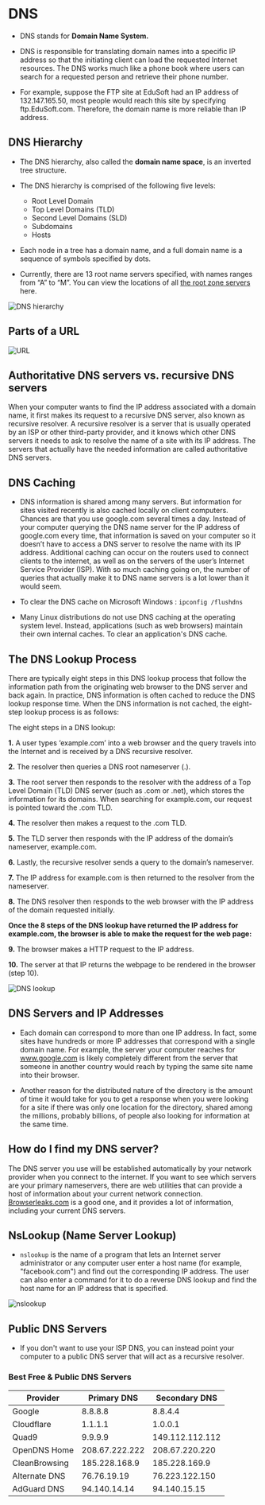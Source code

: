 # DNS

- DNS stands for **Domain Name System.**

- DNS is responsible for translating domain names into a specific IP address so that the initiating client can load the requested Internet resources. The DNS works much like a phone book where users can search for a requested person and retrieve their phone number. 

- For example, suppose the FTP site at EduSoft had an IP address of 132.147.165.50, most people would reach this site by specifying ftp.EduSoft.com. Therefore, the domain name is more reliable than IP address.


## DNS Hierarchy

- The DNS hierarchy, also called the **domain name space**, is an inverted tree structure. 

- The DNS hierarchy is comprised of the following five levels:

    - Root Level Domain
    - Top Level Domains (TLD)
    - Second Level Domains (SLD)
    - Subdomains
    - Hosts

- Each node in a tree has a domain name, and a full domain name is a sequence of symbols specified by dots.

- Currently, there are 13 root name servers specified, with names ranges from “A” to “M”. You can view the locations of all [the root zone servers](https://root-servers.org/) here.

![DNS hierarchy](imgs/dns-hierarchy.png)

## Parts of a URL

![URL](imgs/URL.png)

## Authoritative DNS servers vs. recursive DNS servers

When your computer wants to find the IP address associated with a domain name, it first makes its request to a recursive DNS server, also known as recursive resolver. A recursive resolver is a server that is usually operated by an ISP or other third-party provider, and it knows which other DNS servers it needs to ask to resolve the name of a site with its IP address. The servers that actually have the needed information are called authoritative DNS servers.


## DNS Caching

- DNS information is shared among many servers. But information for sites visited recently is also cached locally on client computers. Chances are that you use google.com several times a day. Instead of your computer querying the DNS name server for the IP address of google.com every time, that information is saved on your computer so it doesn’t have to access a DNS server to resolve the name with its IP address. Additional caching can occur on the routers used to connect clients to the internet, as well as on the servers of the user’s Internet Service Provider (ISP). With so much caching going on, the number of queries that actually make it to DNS name servers is a lot lower than it would seem.

- To clear the DNS cache on Microsoft Windows :
  `ipconfig /flushdns`

- Many Linux distributions do not use DNS caching at the operating system level. Instead, applications (such as web browsers) maintain their own internal caches. To clear an application's DNS cache.

## The DNS Lookup Process

There are typically eight steps in this DNS lookup process that follow the information path from the originating web browser to the DNS server and back again. In practice, DNS information is often cached to reduce the DNS lookup response time. When the DNS information is not cached, the eight-step lookup process is as follows:

The eight steps in a DNS lookup:

**1.** A user types ‘example.com’ into a web browser and the query travels into the Internet and is received by a DNS recursive resolver.

**2.** The resolver then queries a DNS root nameserver (.).

**3.** The root server then responds to the resolver with the address of a Top Level Domain (TLD) DNS server (such as .com or .net), which stores the information for its domains. When searching for example.com, our request is pointed toward the .com TLD.

**4.** The resolver then makes a request to the .com TLD.

**5.** The TLD server then responds with the IP address of the domain’s nameserver, example.com.

**6.** Lastly, the recursive resolver sends a query to the domain’s nameserver.

**7.** The IP address for example.com is then returned to the resolver from the nameserver.

**8.** The DNS resolver then responds to the web browser with the IP address of the domain requested initially.

**Once the 8 steps of the DNS lookup have returned the IP address for example.com, the browser is able to make the request for the web page:**

**9.** The browser makes a HTTP request to the IP address.

**10.** The server at that IP returns the webpage to be rendered in the browser (step 10).

![DNS lookup](imgs/DNS-lookup.png)


##  DNS Servers and IP Addresses

- Each domain can correspond to more than one IP address. In fact, some sites have hundreds or more IP addresses that correspond with a single domain name. For example, the server your computer reaches for www.google.com is likely completely different from the server that someone in another country would reach by typing the same site name into their browser.

- Another reason for the distributed nature of the directory is the amount of time it would take for you to get a response when you were looking for a site if there was only one location for the directory, shared among the millions, probably billions, of people also looking for information at the same time. 


## How do I find my DNS server?

The DNS server you use will be established automatically by your network provider when you connect to the internet. If you want to see which servers are your primary nameservers, there are web utilities that can provide a host of information about your current network connection. [Browserleaks.com](https://browserleaks.com/ip) is a good one, and it provides a lot of information, including your current DNS servers.

## NsLookup (Name Server Lookup)

- `nslookup` is the name of a program that lets an Internet server administrator or any computer user enter a host name (for example, "facebook.com") and find out the corresponding IP address. The user can also enter a command for it to do a reverse DNS lookup and find the host name for an IP address that is specified.

![nslookup](https://www.pcwdld.com/wp-content/uploads/14-1.png)

##  Public DNS Servers

- If you don't want to use your ISP DNS, you can instead point your computer to a public DNS server that will act as a recursive resolver.

### Best Free & Public DNS Servers

|Provider|	Primary DNS|	Secondary DNS|
|--|--|--|
|Google|	8.8.8.8	|8.8.4.4|
|Cloudflare|	1.1.1.1	|1.0.0.1|
|Quad9|	9.9.9.9|	149.112.112.112|
|OpenDNS Home	|208.67.222.222	|208.67.220.220|
|CleanBrowsing	|185.228.168.9	|185.228.169.9|
|Alternate DNS	|76.76.19.19|	76.223.122.150|
|AdGuard DNS|	94.140.14.14|	94.140.15.15|
